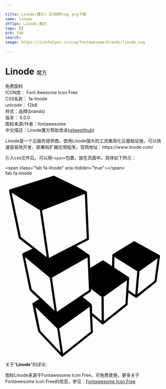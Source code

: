 ```yaml
---

title: Linode(魔方) ICON转svg、png下载
name: linode
zhTips: Linode,魔方
tags: []
pre: fab
search: 
image: https://iconhelper.cn/svg/fontawesome/brands/linode.svg

---
```


# Linode  <small style="font-size: 60%;font-weight: 100">魔方</small>


<div class="detail-page">
<p>
<span><span class="badge-success badge">免费图标</span> </span>
<br/>
<span>
ICON库：
<span class="badge-secondary badge">Font Awesome Icon Free</span> 
</span>
<br/>
<span>
CSS名称：
<span class="badge-secondary badge">fa-linode</span> 
</span>
<br/>
<span>
unicode：
<span class="badge-secondary badge">f2b8</span> 
<copy-btn content='f2b8' btn-title=""></copy-btn>
<copy-btn :content='String.fromCodePoint(parseInt("f2b8", 16))' btn-title="复制U"></copy-btn>
</span><br/><span>样式：<span class="badge-light badge">品牌(brands)</span></span>
<br/>
<span>
版本：
<span class="badge-secondary badge">5.0.0</span> 
</span>
<br/>
<span>图标来源/作者：<span class="badge-light badge">fontawesome</span></span> 
<br/>
<span class="zh-detail">中文描述：<span class="badge-primary badge">Linode</span><span class="badge-primary badge">魔方</span><span class="help-link"><span>帮助改进</span>(<a href="https://gitee.com/liuwave/icon-helper/edit/master/json/fontawesome/brands/linode.json" target="_blank" rel="noopener noreferrer">gitee</a><a href="https://github.com/liuwave/icon-helper/edit/master/json/fontawesome/brands/linode.json" target="_blank" rel="noopener noreferrer">github</a></span>)</span><br/>
</p>
</div><div class="description description alert alert-light">Linode是一个云服务提供商，使用Linode强大的工具集简化云基础设施，可以快速容易地开发、部署和扩展应用程序。官网地址：https://www.linode.com/ </div>
<div class="alert alert-dark">
  <i class="fab fa-linode fa-xs"></i>
  <i class="fab fa-linode fa-sm"></i>
  <i class="fab fa-linode fa-lg"></i>
  <i class="fab fa-linode fa-2x"></i>
  <i class="fab fa-linode fa-3x"></i>
  <i class="fab fa-linode fa-5x"></i>
  <i class="fab fa-linode fa-7x"></i>
</div>
<div>
  <p>引入css文件后，可以用<code>&lt;span&gt;</code>包裹，放在页面中。具体如下所示：    
  </p>
  <div class="alert alert-primary" style="font-size: 14px">
    &lt;span class="fab fa-linode" aria-hidden="true"&gt;&lt;/span&gt;
    <copy-btn content='<span class="fab fa-linode" aria-hidden="true"></span>'></copy-btn>
  </div>
  <div class="alert alert-secondary">
    <i class="fab fa-linode"
    style="font-size: 24px"
    aria-hidden="true"></i> fab fa-linode
    <copy-btn content="fab fa-linode" btn-title="复制图标名称"></copy-btn>
  </div>
</div>
<div id="svg" class="svg-wrap">
<svg xmlns="http://www.w3.org/2000/svg" viewBox="0 0 448 512"><path d="M437.4 226.3c-.3-.9-.9-1.4-1.4-2l-70-38.6c-.9-.6-2-.6-3.1 0l-58.9 36c-.9.6-1.4 1.7-1.4 2.6l-.9 31.4-24-16c-.9-.6-2.3-.6-3.1 0L240 260.9l-1.4-35.1c0-.9-.6-2-1.4-2.3l-36-24.3 33.7-17.4c1.1-.6 1.7-1.7 1.7-2.9l-5.7-132.3c0-.9-.9-2-1.7-2.6L138.6.3c-.9-.3-1.7-.3-2.3-.3L12.6 38.6c-1.4.6-2.3 2-2 3.7L38 175.4c.9 3.4 34 27.4 38.6 30.9l-26.9 12.9c-1.4.9-2 2.3-1.7 3.4l20.6 100.3c.6 2.9 23.7 23.1 27.1 26.3l-17.4 10.6c-.9.6-1.7 2-1.4 3.1 1.4 7.1 15.4 77.7 16.9 79.1l65.1 69.1c.6.6 1.4.6 2.3.9.6 0 1.1-.3 1.7-.6l83.7-66.9c.9-.6 1.1-1.4 1.1-2.3l-2-46 28 23.7c1.1.9 2.9.9 4 0l66.9-53.4c.9-.6 1.1-1.4 1.1-2.3l2.3-33.4 20.3 14c1.1.9 2.6.9 3.7 0l54.6-43.7c.6-.3 1.1-1.1 1.1-2 .9-6.5 10.3-70.8 9.7-72.8zm-204.8 4.8l4 92.6-90.6 61.2-14-96.6 100.6-57.2zm-7.7-180l5.4 126-106.6 55.4L104 97.7l120.9-46.6zM44 173.1L18 48l79.7 49.4 19.4 132.9L44 173.1zm30.6 147.8L55.7 230l70 58.3 13.7 93.4-64.8-60.8zm24.3 117.7l-13.7-67.1 61.7 60.9 9.7 67.4-57.7-61.2zm64.5 64.5l-10.6-70.9 85.7-61.4 3.1 70-78.2 62.3zm82-115.1c0-3.4.9-22.9-2-25.1l-24.3-20 22.3-14.9c2.3-1.7 1.1-5.7 1.1-8l29.4 22.6.6 68.3-27.1-22.9zm94.3-25.4l-60.9 48.6-.6-68.6 65.7-46.9-4.2 66.9zm27.7-25.7l-19.1-13.4 2-34c.3-.9-.3-2-1.1-2.6L308 259.7l.6-30 64.6 40.6-5.8 66.6zm54.6-39.8l-48.3 38.3 5.7-65.1 51.1-36.6-8.5 63.4z"/></svg>
</div>
<detail full-name='fa-linode'></detail>
<div class="icon-detail__container">
<p>关于“<b>Linode</b>”的评论:</p>
</div>
<Vssue title="关于“Linode”的评论" />    
<div><p>图标Linode来源于Fontawesome Icon Free，可免费使用，更多关于  Fontawesome Icon Free的信息，参见：<a target="_blank" href="https://iconhelper.cn/fontawesome.html">Fontawesome Icon Free</a>
</p></div>
